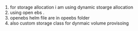 1. for storage allocation i am using dynamic stoarge allocation 
2. using open ebs .
3. openebs helm file are in opeebs folder 
4. also custom storage class for dynmaic volume provisoing
